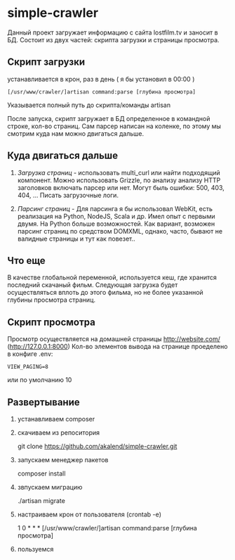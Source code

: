 # simple-crawler


Данный проект загружает информацию с сайта lostfilm.tv и заносит в БД. Состоит из двух частей: скрипта загрузки и страницы просмотра.

## Скрипт загрузки 
устанавливается в крон, раз в день ( я бы установил в 00:00 )
	
	[/usr/www/crawler/]artisan command:parse [глубина просмотра]
	
Указывается полный путь до скрипта/команды artisan

После запуска, скрипт загружает в БД определенное в командной строке, кол-во страниц.  Сам парсер написан на коленке, по этому мы смотрим куда нам можно двигаться дальше.

## Куда двигаться дальше

1. *Загрузка страниц* - использовать multi_curl или найти подходящий компонент. Можно использовать Grizzle, по анализу анализу HTTP заголовков включать парсер или нет. Могут быль ошибки: 500, 403, 404, ... Писать загрузочные логи. 

2. *Парсинг страниц* - Для парсинга я бы использовал WebKit, есть реализация на Python, NodeJS, Scala и др. Имел опыт с первыми двумя. На Python больше возможностей. Как вариант, возможен парсинг страниц по средством DOMXML, однако, часто, бывают не валидные страницы и тут как повезет..

## Что еще
В качестве глобальной переменной, используется кеш, где хранится последний скачаный фильм. Следующая загрузка будет осуществляться вплоть до этого фильма, но не более указанной глубины просмотра страниц.


## Скрипт просмотра 

Просмотр осуществляется на домашней страницы http://website.com/ (http://127.0.0.1:8000)
Кол-во элементов вывода на странице проеделено в конфиге .env:
	
	VIEW_PAGING=8

или по умолчанию 10



## Развертывание

1. устанавливаем composer

2. скачиваем из репоситория 
	
	git clone https://github.com/akalend/simple-crawler.git

3. запускаем менеджер пакетов
	
	composer install

4. звпускаем миграцию

	./artisan 	migrate

6. настраиваем крон от пользователя (crontab -e)

	
	1 0  *   *   *  [/usr/www/crawler/]artisan command:parse [глубина просмотра]

7. пользуемся
